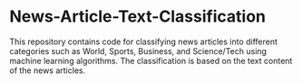 # News-Article-Text-Classification
This repository contains code for classifying news articles into different categories such as World, Sports, Business, and Science/Tech using machine learning algorithms. The classification is based on the text content of the news articles.
